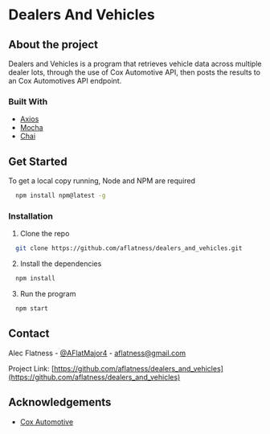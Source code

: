 # Dealers And Vehicles

## About the project

Dealers and Vehicles is a program that retrieves vehicle data across multiple dealer lots, through the use of Cox Automotive API, then posts the results to an Cox Automotives API endpoint.

### Built With
* [Axios](https://www.npmjs.com/package/axios)
* [Mocha](https://mochajs.org/)
* [Chai](https://www.chaijs.com/)

## Get Started
To get a local copy running, Node and NPM are required

```sh
  npm install npm@latest -g
```

### Installation

1. Clone the repo
```sh
  git clone https://github.com/aflatness/dealers_and_vehicles.git
```

2. Install the dependencies
```sh
  npm install
```

3. Run the program
```sh
  npm start
```


## Contact

Alec Flatness - [@AFlatMajor4](https://twitter.com/AFlatMajor4) - aflatness@gmail.com

Project Link: [https://github.com/aflatness/dealers_and_vehicles](https://github.com/aflatness/dealers_and_vehicles)


## Acknowledgements

* [Cox Automotive](https://www.coxautoinc.com/)